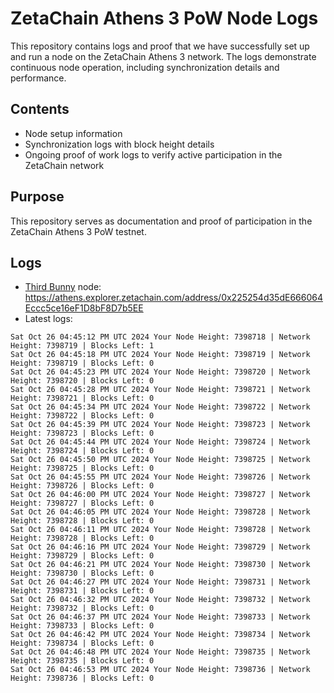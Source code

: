 # ZetaChain Athens 3 PoW Node Logs
This repository contains logs and proof that we have successfully set up and run a node on the ZetaChain Athens 3 network. The logs demonstrate continuous node operation, including synchronization details and performance.

## Contents
- Node setup information
- Synchronization logs with block height details
- Ongoing proof of work logs to verify active participation in the ZetaChain network

## Purpose
This repository serves as documentation and proof of participation in the ZetaChain Athens 3 PoW testnet.

## Logs

- [Third Bunny](https://thirdbunny.xyz/) node: https://athens.explorer.zetachain.com/address/0x225254d35dE666064Eccc5ce16eF1D8bF8D7b5EE
- Latest logs:
```
Sat Oct 26 04:45:12 PM UTC 2024 Your Node Height: 7398718 | Network Height: 7398719 | Blocks Left: 1
Sat Oct 26 04:45:18 PM UTC 2024 Your Node Height: 7398719 | Network Height: 7398719 | Blocks Left: 0
Sat Oct 26 04:45:23 PM UTC 2024 Your Node Height: 7398720 | Network Height: 7398720 | Blocks Left: 0
Sat Oct 26 04:45:28 PM UTC 2024 Your Node Height: 7398721 | Network Height: 7398721 | Blocks Left: 0
Sat Oct 26 04:45:34 PM UTC 2024 Your Node Height: 7398722 | Network Height: 7398722 | Blocks Left: 0
Sat Oct 26 04:45:39 PM UTC 2024 Your Node Height: 7398723 | Network Height: 7398723 | Blocks Left: 0
Sat Oct 26 04:45:44 PM UTC 2024 Your Node Height: 7398724 | Network Height: 7398724 | Blocks Left: 0
Sat Oct 26 04:45:50 PM UTC 2024 Your Node Height: 7398725 | Network Height: 7398725 | Blocks Left: 0
Sat Oct 26 04:45:55 PM UTC 2024 Your Node Height: 7398726 | Network Height: 7398726 | Blocks Left: 0
Sat Oct 26 04:46:00 PM UTC 2024 Your Node Height: 7398727 | Network Height: 7398727 | Blocks Left: 0
Sat Oct 26 04:46:05 PM UTC 2024 Your Node Height: 7398728 | Network Height: 7398728 | Blocks Left: 0
Sat Oct 26 04:46:11 PM UTC 2024 Your Node Height: 7398728 | Network Height: 7398728 | Blocks Left: 0
Sat Oct 26 04:46:16 PM UTC 2024 Your Node Height: 7398729 | Network Height: 7398729 | Blocks Left: 0
Sat Oct 26 04:46:21 PM UTC 2024 Your Node Height: 7398730 | Network Height: 7398730 | Blocks Left: 0
Sat Oct 26 04:46:27 PM UTC 2024 Your Node Height: 7398731 | Network Height: 7398731 | Blocks Left: 0
Sat Oct 26 04:46:32 PM UTC 2024 Your Node Height: 7398732 | Network Height: 7398732 | Blocks Left: 0
Sat Oct 26 04:46:37 PM UTC 2024 Your Node Height: 7398733 | Network Height: 7398733 | Blocks Left: 0
Sat Oct 26 04:46:42 PM UTC 2024 Your Node Height: 7398734 | Network Height: 7398734 | Blocks Left: 0
Sat Oct 26 04:46:48 PM UTC 2024 Your Node Height: 7398735 | Network Height: 7398735 | Blocks Left: 0
Sat Oct 26 04:46:53 PM UTC 2024 Your Node Height: 7398736 | Network Height: 7398736 | Blocks Left: 0
```
